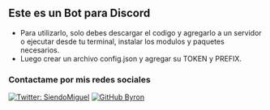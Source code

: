 ## Este es un Bot para Discord

- Para utilizarlo, solo debes descargar el codigo y agregarlo a un servidor o ejecutar desde tu terminal, instalar los modulos y paquetes necesarios.
- Luego crear un archivo config.json y agregar su TOKEN y PREFIX.

### Contactame por mis redes sociales

[![Twitter: SiendoMiguel](https://img.shields.io/twitter/follow/siendomiguel?style=social)](https://twitter.com/siendomiguel)
[![GitHub Byron](https://img.shields.io/github/followers/siendomiguel?label=follow&style=social)](https://github.com/siendomiguel)